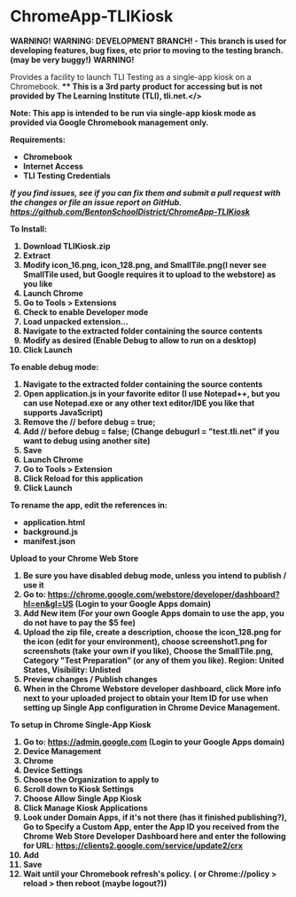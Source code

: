 ChromeApp-TLIKiosk
==================
<B>WARNING!</B>
<B>WARNING: DEVELOPMENT BRANCH! - This branch is used for developing features, bug fixes, etc prior to moving to the testing branch. (may be very buggy!)</B>
<B>WARNING!</B>

Provides a facility to launch TLI Testing as a single-app kiosk on a Chromebook. 
<B></i>** This is a 3rd party product for accessing but is not provided by The Learning Institute (TLI), tli.net.<B></>

Note: This app is intended to be run via single-app kiosk mode as provided via Google Chromebook management only.

Requirements:
  - Chromebook
  - Internet Access
  - TLI Testing Credentials

<i>If you find issues, see if you can fix them and submit a pull request with the changes or file an issue report on GitHub. https://github.com/BentonSchoolDistrict/ChromeApp-TLIKiosk</i>

<b>To Install:</b>
  1. Download TLIKiosk.zip
  2. Extract
  3. Modify icon_16.png, icon_128.png, and SmallTile.png(I never see SmallTile used, but Google requires it to upload to the webstore) as you like
  4. Launch Chrome
  5. Go to Tools > Extensions
  6. Check to enable Developer mode
  7. Load unpacked extension...
  8. Navigate to the extracted folder containing the source contents
  9. Modify as desired (Enable Debug to allow to run on a desktop)
  10. Click Launch

  
<b>To enable debug mode:</b>
  1. Navigate to the extracted folder containing the source contents
  2. Open application.js in your favorite editor (I use Notepad++, but you can use Notepad.exe or any other text editor/IDE you like that supports JavaScript)
  3. Remove the // before debug = true;
  4. Add // before debug = false; (Change debugurl = "test.tli.net" if you want to debug using another site)
  5. Save
  6. Launch Chrome
  7. Go to Tools > Extension
  8. Click Reload for this application
  9. Click Launch

<b>To rename the app, edit the references in:</b>
  - application.html
  - background.js
  - manifest.json

<b>Upload to your Chrome Web Store</b>
  1. Be sure you have disabled debug mode, unless you intend to publish / use it
  2. Go to: https://chrome.google.com/webstore/developer/dashboard?hl=en&gl=US (Login to your Google Apps domain)
  3. Add New item (For your own Google Apps domain to use the app, you do not have to pay the $5 fee)
  4. Upload the zip file, create a description, choose the icon_128.png for the icon (edit for your environment), choose screenshot1.png for screenshots (take your own if you like), Choose the SmallTile.png, Category "Test Preparation" (or any of them you like). Region: United States, Visibility: Unlisted
  5. Preview changes / Publish changes
  6. When in the Chrome Webstore developer dashboard, click More info next to your uploaded project to obtain your Item ID for use when setting up Single App configuration in Chrome Device Management.

<b>To setup in Chrome Single-App Kiosk</b>
  1. Go to: https://admin.google.com (Login to your Google Apps domain)
  2. Device Management
  3. Chrome
  4. Device Settings
  5. Choose the Organization to apply to
  6. Scroll down to Kiosk Settings
  7. Choose Allow Single App Kiosk
  8. Click Manage Kiosk Applications
  9. Look under Domain Apps, if it's not there (has it finished publishing?), Go to Specify a Custom App, enter the App ID you received from the Chrome Web Store Developer Dashboard here and enter the following for URL: https://clients2.google.com/service/update2/crx
  10. Add
  11. Save
  12. Wait until your Chromebook refresh's policy. ( or Chrome://policy > reload > then reboot (maybe logout?))

